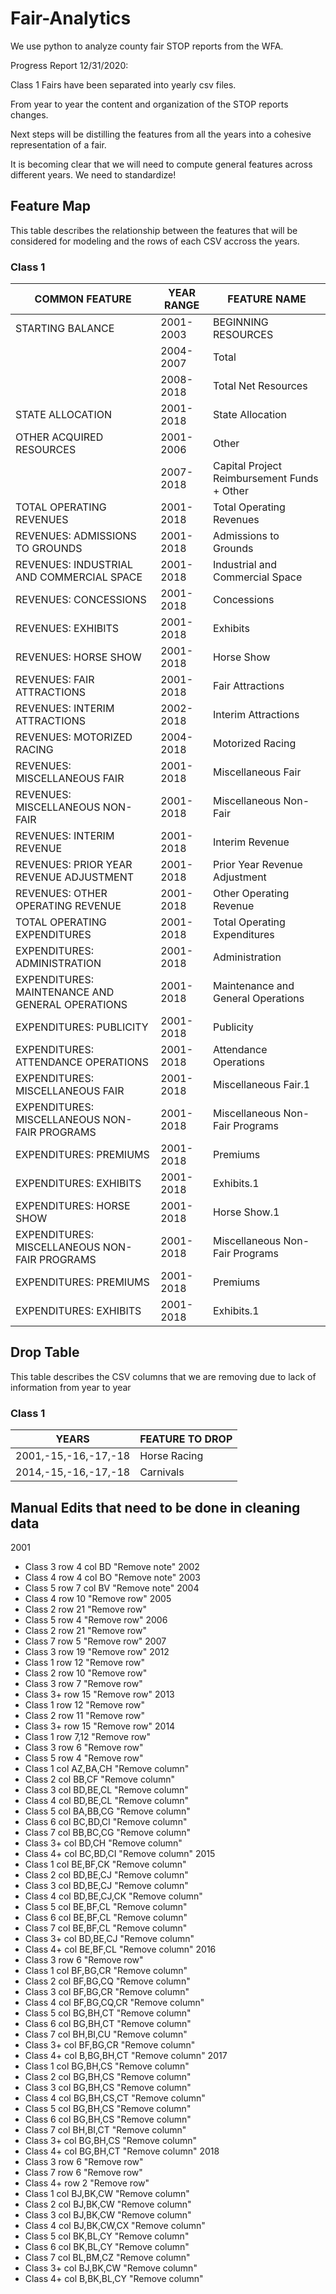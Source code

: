# Fair-Analytics
We use python to analyze county fair STOP reports from the WFA.

Progress Report 12/31/2020:

Class 1 Fairs have been separated into yearly csv files. 

From year to year the content and organization of the STOP reports changes.

Next steps will be distilling the features from all the years into a cohesive representation of a fair.

It is becoming clear that we will need to compute general features across different years. We need to standardize!

## Feature Map
This table describes the relationship between the features that will be considered for modeling and the rows of each CSV accross the years.

### Class 1

|  COMMON FEATURE                                  |  YEAR RANGE  |  FEATURE NAME                                |
| ------------------------                         | ------------ | ---------------------                        |
| STARTING BALANCE                                 |  2001-2003   |  BEGINNING RESOURCES                         |
|                                                  |  2004-2007   |  Total                                       |
|                                                  |  2008-2018   |  Total Net Resources                         |
| STATE ALLOCATION                                 |  2001-2018   |  State Allocation                            |
| OTHER ACQUIRED RESOURCES                         |  2001-2006   |  Other                                       |
|                                                  |  2007-2018   |  Capital Project Reimbursement Funds + Other |
| TOTAL OPERATING REVENUES                         |  2001-2018   |  Total Operating Revenues                    |
| REVENUES: ADMISSIONS TO GROUNDS                  |  2001-2018   |  Admissions to Grounds                       |
| REVENUES: INDUSTRIAL AND COMMERCIAL SPACE        |  2001-2018   |  Industrial and Commercial Space             |
| REVENUES: CONCESSIONS                            |  2001-2018   |  Concessions                                 |
| REVENUES: EXHIBITS                               |  2001-2018   |  Exhibits                                    |
| REVENUES: HORSE SHOW                             |  2001-2018   |  Horse Show                                  |
| REVENUES: FAIR ATTRACTIONS                       |  2001-2018   |  Fair Attractions                            |
| REVENUES: INTERIM ATTRACTIONS                    |  2002-2018   |  Interim Attractions                         |
| REVENUES: MOTORIZED RACING                       |  2004-2018   |  Motorized Racing                            |
| REVENUES: MISCELLANEOUS FAIR                     |  2001-2018   |  Miscellaneous Fair                          |
| REVENUES: MISCELLANEOUS NON-FAIR                 |  2001-2018   |  Miscellaneous Non-Fair                      |
| REVENUES: INTERIM REVENUE                        |  2001-2018   |  Interim Revenue                             |
| REVENUES: PRIOR YEAR REVENUE ADJUSTMENT          |  2001-2018   |  Prior Year Revenue Adjustment               |
| REVENUES: OTHER OPERATING REVENUE                |  2001-2018   |  Other Operating Revenue                     |
| TOTAL OPERATING EXPENDITURES                     |  2001-2018   |  Total Operating Expenditures                |
| EXPENDITURES: ADMINISTRATION                     |  2001-2018   |  Administration                              |
| EXPENDITURES: MAINTENANCE AND GENERAL OPERATIONS |  2001-2018   |  Maintenance and General Operations          |
| EXPENDITURES: PUBLICITY                          |  2001-2018   |  Publicity                                   |
| EXPENDITURES: ATTENDANCE OPERATIONS              |  2001-2018   |  Attendance Operations                       |
| EXPENDITURES: MISCELLANEOUS FAIR                 |  2001-2018   |  Miscellaneous Fair.1                        |
| EXPENDITURES: MISCELLANEOUS NON-FAIR PROGRAMS    |  2001-2018   |  Miscellaneous Non-Fair Programs             |
| EXPENDITURES: PREMIUMS                           |  2001-2018   |  Premiums                                    |
| EXPENDITURES: EXHIBITS                           |  2001-2018   |  Exhibits.1                                  |
| EXPENDITURES: HORSE SHOW                         |  2001-2018   |  Horse Show.1                                |
| EXPENDITURES: MISCELLANEOUS NON-FAIR PROGRAMS    |  2001-2018   |  Miscellaneous Non-Fair Programs             |
| EXPENDITURES: PREMIUMS                           |  2001-2018   |  Premiums                                    |
| EXPENDITURES: EXHIBITS                           |  2001-2018   |  Exhibits.1                                  |

## Drop Table

This table describes the CSV columns that we are removing due to lack of information from year to year

### Class 1

|  YEARS                 |  FEATURE TO DROP  |
|------------------------|-------------------|
|  2001,-15,-16,-17,-18  |  Horse Racing     |
|  2014,-15,-16,-17,-18  |  Carnivals



## Manual Edits that need to be done in cleaning data

2001 
- Class 3 row 4 col BD "Remove note"
2002 
- Class 4 row 4 col BO "Remove note"
2003 
- Class 5 row 7 col BV "Remove note"
2004 
- Class 4 row 10 "Remove row"
2005 
- Class 2 row 21 "Remove row"
- Class 5 row 4 "Remove row"
2006 
- Class 2 row 21 "Remove row"
- Class 7 row 5 "Remove row"
2007 
- Class 3 row 19 "Remove row"
2012 
- Class 1 row 12 "Remove row"
- Class 2 row 10 "Remove row"
- Class 3 row 7 "Remove row"
- Class 3+ row 15 "Remove row"
2013 
- Class 1 row 12 "Remove row"
- Class 2 row 11 "Remove row"
- Class 3+ row 15 "Remove row"
2014 
- Class 1 row 7,12 "Remove row"
- Class 3 row 6 "Remove row"
- Class 5 row 4 "Remove row"
- Class 1 col AZ,BA,CH "Remove column"
- Class 2 col BB,CF "Remove column"
- Class 3 col BD,BE,CL "Remove column"
- Class 4 col BD,BE,CL "Remove column"
- Class 5 col BA,BB,CG "Remove column"
- Class 6 col BC,BD,CI "Remove column"
- Class 7 col BB,BC,CG "Remove column"
- Class 3+ col BD,CH "Remove column"
- Class 4+ col BC,BD,CI "Remove column"
2015 
- Class 1 col BE,BF,CK "Remove column"
- Class 2 col BD,BE,CJ "Remove column"
- Class 3 col BD,BE,CJ "Remove column"
- Class 4 col BD,BE,CJ,CK "Remove column"
- Class 5 col BE,BF,CL "Remove column"
- Class 6 col BE,BF,CL "Remove column"
- Class 7 col BE,BF,CL "Remove column"
- Class 3+ col BD,BE,CJ "Remove column"
- Class 4+ col BE,BF,CL "Remove column"
2016 
- Class 3 row 6 "Remove row"
- Class 1 col BF,BG,CR "Remove column"
- Class 2 col BF,BG,CQ "Remove column"
- Class 3 col BF,BG,CR "Remove column"
- Class 4 col BF,BG,CQ,CR "Remove column"
- Class 5 col BG,BH,CT "Remove column"
- Class 6 col BG,BH,CT "Remove column"
- Class 7 col BH,BI,CU "Remove column"
- Class 3+ col BF,BG,CR "Remove column"
- Class 4+ col B,BG,BH,CT "Remove column"
2017 
- Class 1 col BG,BH,CS "Remove column"
- Class 2 col BG,BH,CS "Remove column"
- Class 3 col BG,BH,CS "Remove column"
- Class 4 col BG,BH,CS,CT "Remove column"
- Class 5 col BG,BH,CS "Remove column"
- Class 6 col BG,BH,CS "Remove column"
- Class 7 col BH,BI,CT "Remove column"
- Class 3+ col BG,BH,CS "Remove column"
- Class 4+ col BG,BH,CT "Remove column"
2018 
- Class 3 row 6 "Remove row"
- Class 7 row 6 "Remove row"
- Class 4+ row 2 "Remove row"
- Class 1 col BJ,BK,CW "Remove column"
- Class 2 col BJ,BK,CW "Remove column"
- Class 3 col BJ,BK,CW "Remove column"
- Class 4 col BJ,BK,CW,CX "Remove column"
- Class 5 col BK,BL,CY "Remove column"
- Class 6 col BK,BL,CY "Remove column"
- Class 7 col BL,BM,CZ "Remove column"
- Class 3+ col BJ,BK,CW "Remove column"
- Class 4+ col B,BK,BL,CY "Remove column"